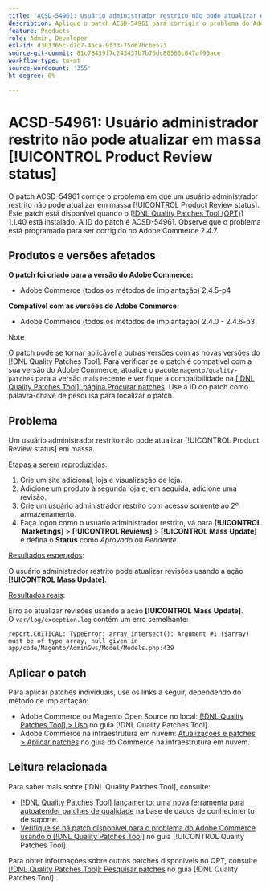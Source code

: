 ```yaml
---
title: 'ACSD-54961: Usuário administrador restrito não pode atualizar em massa [!UICONTROL Product Review status]'
description: Aplique o patch ACSD-54961 para corrigir o problema do Adobe Commerce em que um usuário administrador restrito não pode atualizar em massa o status de Revisão do produto.
feature: Products
role: Admin, Developer
exl-id: d303365c-d7c7-4aca-9f33-75d67bcbe573
source-git-commit: 81c78439f7c243437b7b76dc80560c847af95ace
workflow-type: tm+mt
source-wordcount: '355'
ht-degree: 0%

---
```


# ACSD-54961: Usuário administrador restrito não pode atualizar em massa [!UICONTROL Product Review status]

O patch ACSD-54961 corrige o problema em que um usuário administrador restrito não pode atualizar em massa [!UICONTROL Product Review status]. Este patch está disponível quando o [[!DNL Quality Patches Tool (QPT)]](https://experienceleague.adobe.com/pt-br/docs/commerce-knowledge-base/kb/announcements/commerce-announcements/magento-quality-patches-released-new-tool-to-self-serve-quality-patches) 1.1.40 está instalado. A ID do patch é ACSD-54961. Observe que o problema está programado para ser corrigido no Adobe Commerce 2.4.7.

## Produtos e versões afetados

**O patch foi criado para a versão do Adobe Commerce:**

* Adobe Commerce (todos os métodos de implantação) 2.4.5-p4

**Compatível com as versões do Adobe Commerce:**

* Adobe Commerce (todos os métodos de implantação) 2.4.0 - 2.4.6-p3

>[!NOTE]
>
>O patch pode se tornar aplicável a outras versões com as novas versões do [!DNL Quality Patches Tool]. Para verificar se o patch é compatível com a sua versão do Adobe Commerce, atualize o pacote `magento/quality-patches` para a versão mais recente e verifique a compatibilidade na [[!DNL Quality Patches Tool]: página Procurar patches](https://experienceleague.adobe.com/tools/commerce-quality-patches/index.html?lang=pt-BR). Use a ID do patch como palavra-chave de pesquisa para localizar o patch.

## Problema

Um usuário administrador restrito não pode atualizar [!UICONTROL Product Review status] em massa.

<u>Etapas a serem reproduzidas</u>:

1. Crie um site adicional, loja e visualização de loja.
1. Adicione um produto à segunda loja e, em seguida, adicione uma revisão.
1. Crie um usuário administrador restrito com acesso somente ao 2º armazenamento.
1. Faça logon como o usuário administrador restrito, vá para **[!UICONTROL &#x200B; Marketings]** > **[!UICONTROL Reviews]** > **[!UICONTROL Mass Update]** e defina o **Status** como *Aprovado* ou *Pendente*.

<u>Resultados esperados</u>:

O usuário administrador restrito pode atualizar revisões usando a ação **[!UICONTROL Mass Update]**.

<u>Resultados reais</u>:

Erro ao atualizar revisões usando a ação **[!UICONTROL Mass Update]**.<br>
O `var/log/exception.log` contém um erro semelhante:

```
report.CRITICAL: TypeError: array_intersect(): Argument #1 ($array) must be of type array, null given in app/code/Magento/AdminGws/Model/Models.php:439
```

## Aplicar o patch

Para aplicar patches individuais, use os links a seguir, dependendo do método de implantação:

* Adobe Commerce ou Magento Open Source no local: [[!DNL Quality Patches Tool] > Uso](/help/tools/quality-patches-tool/usage.md) no guia [!DNL Quality Patches Tool].
* Adobe Commerce na infraestrutura em nuvem: [Atualizações e patches > Aplicar patches](https://experienceleague.adobe.com/docs/commerce-cloud-service/user-guide/develop/upgrade/apply-patches.html?lang=pt-BR) no guia do Commerce na infraestrutura em nuvem.

## Leitura relacionada

Para saber mais sobre [!DNL Quality Patches Tool], consulte:

* [[!DNL Quality Patches Tool] lançamento: uma nova ferramenta para autoatender patches de qualidade](https://experienceleague.adobe.com/pt-br/docs/commerce-knowledge-base/kb/announcements/commerce-announcements/magento-quality-patches-released-new-tool-to-self-serve-quality-patches) na base de dados de conhecimento de suporte.
* [Verifique se há patch disponível para o problema do Adobe Commerce usando o  [!DNL Quality Patches Tool]](/help/tools/quality-patches-tool/patches-available-in-qpt/check-patch-for-magento-issue-with-magento-quality-patches.md) no guia [!UICONTROL Quality Patches Tool].


Para obter informações sobre outros patches disponíveis no QPT, consulte [[!DNL Quality Patches Tool]: Pesquisar patches](https://experienceleague.adobe.com/tools/commerce-quality-patches/index.html?lang=pt-BR) no guia [!DNL Quality Patches Tool].
